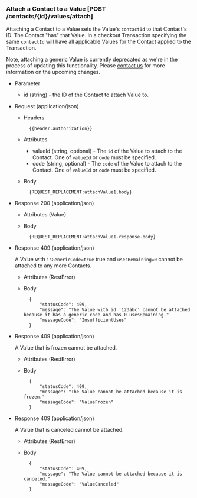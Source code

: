 ### Attach a Contact to a Value [POST /contacts/{id}/values/attach]

Attaching a Contact to a Value sets the Value's `contactId` to that Contact's ID.  The Contact "has" that Value.  In a checkout Transaction specifying the same `contactId` will have all applicable Values for the Contact applied to the Transaction. 

Note, attaching a generic Value is currently deprecated as we're in the process of updating this functionality. Please [contact us](mailto:hello@lightrail.com) for more information on the upcoming changes. 

+ Parameter
    + id (string) - the ID of the Contact to attach Value to.

+ Request (application/json)
    + Headers
    
            {{header.authorization}}
        
    + Attributes
        + valueId (string, optional) - The `id` of the Value to attach to the Contact.  One of `valueId` or `code` must be specified.
        + code (string, optional) - The `code` of the Value to attach to the Contact.  One of `valueId` or `code` must be specified.

    + Body

            {REQUEST_REPLACEMENT:attachValue1.body}
    
+ Response 200 (application/json)
    
    + Attributes (Value)

    + Body
            
            {REQUEST_REPLACEMENT:attachValue1.response.body}

+ Response 409 (application/json)
    
    A Value with `isGenericCode=true` true and `usesRemaining=0` cannot be attached to any more Contacts.
    
    + Attributes (RestError)
    
    + Body
    
            {
                "statusCode": 409,
                "message": "The Value with id '123abc' cannot be attached because it has a generic code and has 0 usesRemaining."
                "messageCode": "InsufficientUses"
            }

+ Response 409 (application/json)
    
    A Value that is frozen cannot be attached.
    
    + Attributes (RestError)
    
    + Body
    
            {
                "statusCode": 409,
                "message": "The Value cannot be attached because it is frozen."
                "messageCode": "ValueFrozen"
            }

+ Response 409 (application/json)
    
    A Value that is canceled cannot be attached.
    
    + Attributes (RestError)
    
    + Body
    
            {
                "statusCode": 409,
                "message": "The Value cannot be attached because it is canceled."
                "messageCode": "ValueCanceled"
            }
